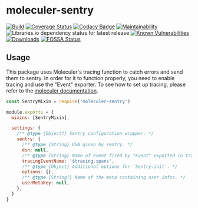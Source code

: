 # moleculer-sentry

[![Build](https://github.com/LuxChanLu/moleculer-sentry/actions/workflows/test.yaml/badge.svg)](https://github.com/LuxChanLu/moleculer-sentry/actions/workflows/test.yaml)
[![Coverage Status](https://coveralls.io/repos/github/LuxChanLu/moleculer-sentry/badge.svg?branch=master)](https://coveralls.io/github/LuxChanLu/moleculer-sentry?branch=master)
[![Codacy Badge](https://app.codacy.com/project/badge/Grade/42a2b5016bde4f2197f28389e221c61d)](https://www.codacy.com/gh/LuxChanLu/moleculer-sentry/dashboard?utm_source=github.com&amp;utm_medium=referral&amp;utm_content=LuxChanLu/moleculer-sentry&amp;utm_campaign=Badge_Grade)
[![Maintainability](https://api.codeclimate.com/v1/badges/8fbbbade0e11725f5c57/maintainability)](https://codeclimate.com/github/LuxChanLu/moleculer-sentry/maintainability)
![Libraries.io dependency status for latest release](https://img.shields.io/librariesio/release/npm/moleculer-sentry)
[![Known Vulnerabilities](https://snyk.io/test/github/LuxChanLu/moleculer-sentry/badge.svg)](https://snyk.io/test/github/LuxChanLu/moleculer-sentry)
[![Downloads](https://img.shields.io/npm/dm/moleculer-sentry.svg)](https://www.npmjs.com/package/moleculer-sentry)
[![FOSSA Status](https://app.fossa.com/api/projects/git%2Bgithub.com%2FLuxChanLu%2Fmoleculer-sentry.svg?type=shield)](https://app.fossa.com/projects/git%2Bgithub.com%2FLuxChanLu%2Fmoleculer-sentry?ref=badge_shield)

## Usage

This package uses Moleculer's tracing function to catch errors and send them to sentry. In order for it to function
properly, you need to enable tracing and use the "Event" exporter. To see how to set up tracing, please refer to
the [moleculer documentation](https://moleculer.services/docs/0.14/tracing.html#Event).

```js
const SentryMixin = require('moleculer-sentry')

module.exports = {
  mixins: [SentryMixin],

  settings: {
    /** @type {Object?} Sentry configuration wrapper. */
    sentry: {
      /** @type {String} DSN given by sentry. */
      dsn: null,
      /** @type {String} Name of event fired by "Event" exported in tracing. */
      tracingEventName: '$tracing.spans',
      /** @type {Object} Additional options for `Sentry.init`. */
      options: {},
      /** @type {String?} Name of the meta containing user infos. */
      userMetaKey: null,
    },
  }
}
```
